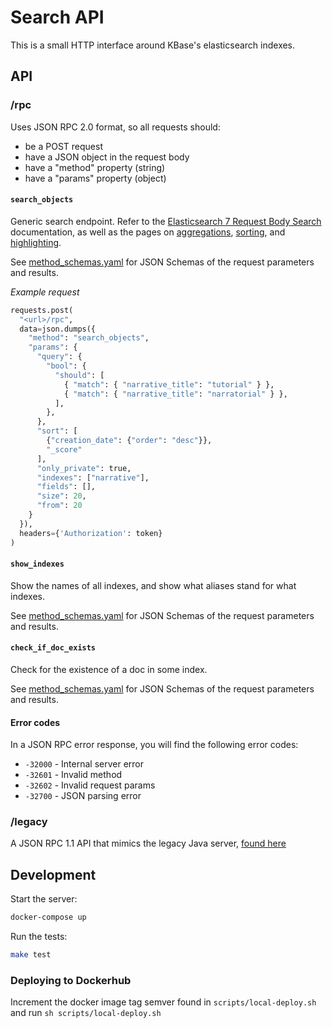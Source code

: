 # Search API

This is a small HTTP interface around KBase's elasticsearch indexes.

## API

### <url>/rpc

Uses JSON RPC 2.0 format, so all requests should:

* be a POST request
* have a JSON object in the request body
* have a "method" property (string)
* have a "params" property (object)

#### `search_objects`

Generic search endpoint. Refer to the [Elasticsearch 7 Request Body Search](https://www.elastic.co/guide/en/elasticsearch/reference/7.x/search-request-body.html) documentation, as well as the pages on [aggregations](https://www.elastic.co/guide/en/elasticsearch/reference/current/search-aggregations.html), [sorting](https://www.elastic.co/guide/en/elasticsearch/reference/7.5/search-request-body.html#request-body-search-sort), and [highlighting](https://www.elastic.co/guide/en/elasticsearch/reference/7.5/search-request-body.html#request-body-search-highlighting).

See [method_schemas.yaml](./src/server/method_schemas.yaml) for JSON Schemas of the request parameters and results.

_Example request_

```py
requests.post(
  "<url>/rpc",
  data=json.dumps({
    "method": "search_objects",
    "params": {
      "query": {
        "bool": {
          "should": [
            { "match": { "narrative_title": "tutorial" } },
            { "match": { "narrative_title": "narratorial" } },
          ],
        },
      },
      "sort": [
        {"creation_date": {"order": "desc"}},
        "_score"
      ],
      "only_private": true,
      "indexes": ["narrative"],
      "fields": [],
      "size": 20,
      "from": 20
    }
  }),
  headers={'Authorization': token}
)
```

#### `show_indexes`

Show the names of all indexes, and show what aliases stand for what indexes.

See [method_schemas.yaml](./src/server/method_schemas.yaml) for JSON Schemas of the request parameters and results.

#### `check_if_doc_exists`

Check for the existence of a doc in some index.

See [method_schemas.yaml](./src/server/method_schemas.yaml) for JSON Schemas of the request parameters and results.

#### Error codes

In a JSON RPC error response, you will find the following error codes:

* `-32000` - Internal server error
* `-32601` - Invalid method
* `-32602` - Invalid request params
* `-32700` - JSON parsing error

### <url>/legacy

A JSON RPC 1.1 API that mimics the legacy Java server, [found here](https://github.com/kbase/KBaseSearchEngin://github.com/kbase/KBaseSearchEngine)

## Development

Start the server:

```sh
docker-compose up
```

Run the tests:

```sh
make test
```

### Deploying to Dockerhub

Increment the docker image tag semver found in `scripts/local-deploy.sh` and run `sh scripts/local-deploy.sh`
